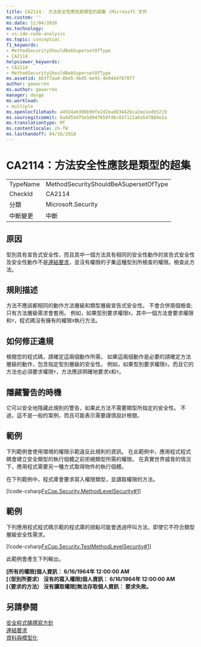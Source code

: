 ```yaml
---
title: CA2114： 方法安全性應該是類型的超集 |Microsoft 文件
ms.custom: ''
ms.date: 11/04/2016
ms.technology:
- vs-ide-code-analysis
ms.topic: conceptual
f1_keywords:
- MethodSecurityShouldBeASupersetOfType
- CA2114
helpviewer_keywords:
- CA2114
- MethodSecurityShouldBeASupersetOfType
ms.assetid: 663f7aa4-8be5-4bd5-be92-4e9444f07077
author: gewarren
ms.author: gewarren
manager: douge
ms.workload:
- multiple
ms.openlocfilehash: a4924a6306b99fe2d2ead83442bca2ee1edb5219
ms.sourcegitcommit: 6a9d5bd75e50947659fd6c837111a6a547884e2a
ms.translationtype: MT
ms.contentlocale: zh-TW
ms.lasthandoff: 04/16/2018
---
```

# <a name="ca2114-method-security-should-be-a-superset-of-type"></a>CA2114：方法安全性應該是類型的超集
|||  
|-|-|  
|TypeName|MethodSecurityShouldBeASupersetOfType|  
|CheckId|CA2114|  
|分類|Microsoft.Security|  
|中斷變更|中斷|  
  
## <a name="cause"></a>原因  
 型別具有宣告式安全性，而且其中一個方法具有相同的安全性動作的宣告式安全性及安全性動作不是[連結要求](/dotnet/framework/misc/link-demands)，並沒有權限的子集這種型別所檢查的權限。檢查此方法。  
  
## <a name="rule-description"></a>規則描述  
 方法不應該都相同的動作方法層級和類型層級宣告式安全性。 不會合併兩個檢查;只有方法層級需求會套用。 例如，如果型別要求權限`X`，其中一個方法會要求權限和`Y`，程式碼沒有擁有的權限`X`執行方法。  
  
## <a name="how-to-fix-violations"></a>如何修正違規  
 檢閱您的程式碼，請確定這兩個動作所需。 如果這兩個動作是必要的請確定方法層級的動作，包含指定型別層級的安全性。 例如，如果型別要求權限`X`，而且它的方法也必須要求權限`Y`，方法應該明確地要求`X`和`Y`。  
  
## <a name="when-to-suppress-warnings"></a>隱藏警告的時機  
 它可以安全地隱藏此規則的警告，如果此方法不需要類型所指定的安全性。 不過，這不是一般的案例，而且可能表示需要謹慎設計檢閱。  
  
## <a name="example"></a>範例  
 下列範例會使用環境的權限示範違反此規則的資訊。 在此範例中，應用程式程式碼會建立安全類型的執行個體之前拒絕類型所需的權限。 在真實世界威脅的情況下，應用程式需要另一種方式取得物件的執行個體。  
  
 在下列範例中，程式庫會要求寫入權限類型，並讀取權限的方法。  
  
 [!code-csharp[FxCop.Security.MethodLevelSecurity#1](../code-quality/codesnippet/CSharp/ca2114-method-security-should-be-a-superset-of-type_1.cs)]  
  
## <a name="example"></a>範例  
 下列應用程式程式碼示範的程式庫的弱點可能會透過呼叫方法，即使它不符合類型層級安全性需求。  
  
 [!code-csharp[FxCop.Security.TestMethodLevelSecurity#1](../code-quality/codesnippet/CSharp/ca2114-method-security-should-be-a-superset-of-type_2.cs)]  
  
 此範例會產生下列輸出。  
  
 **[所有的權限]個人資訊： 6/16/1964年 12:00:00 AM**  
**[（型別所要求） 沒有的寫入權限]個人資訊： 6/16/1964年 12:00:00 AM**  
**[（要求的方法） 沒有讀取權限]無法存取個人資訊： 要求失敗。**   
## <a name="see-also"></a>另請參閱  
 [安全程式碼撰寫方針](/dotnet/standard/security/secure-coding-guidelines)   
 [連結要求](/dotnet/framework/misc/link-demands)   
 [資料與模型化](/dotnet/framework/data/index)